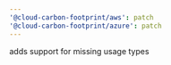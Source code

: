 ```yaml
---
'@cloud-carbon-footprint/aws': patch
'@cloud-carbon-footprint/azure': patch
---
```


adds support for missing usage types
